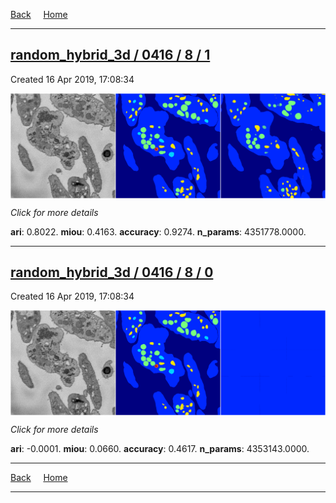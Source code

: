 
[Back](..)&nbsp;&nbsp;&nbsp;&nbsp;&nbsp;[Home](https://leapmanlab.github.io/snapshots)

---

<div class="summary"><a href="1"><h2>random_hybrid_3d / 0416 / 8 / 1</h2></a><p>Created 16 Apr 2019, 17:08:34
</p><a href="1"><img src="1/media/summary.png" align="center"></a><p>
<i>Click for more details</i>
</p></div>

**ari**: 0.8022. **miou**: 0.4163. **accuracy**: 0.9274. **n_params**: 4351778.0000. 

---

<div class="summary"><a href="0"><h2>random_hybrid_3d / 0416 / 8 / 0</h2></a><p>Created 16 Apr 2019, 17:08:34
</p><a href="0"><img src="0/media/summary.png" align="center"></a><p>
<i>Click for more details</i>
</p></div>

**ari**: -0.0001. **miou**: 0.0660. **accuracy**: 0.4617. **n_params**: 4353143.0000. 

---

[Back](..)&nbsp;&nbsp;&nbsp;&nbsp;&nbsp;[Home](https://leapmanlab.github.io/snapshots)

---